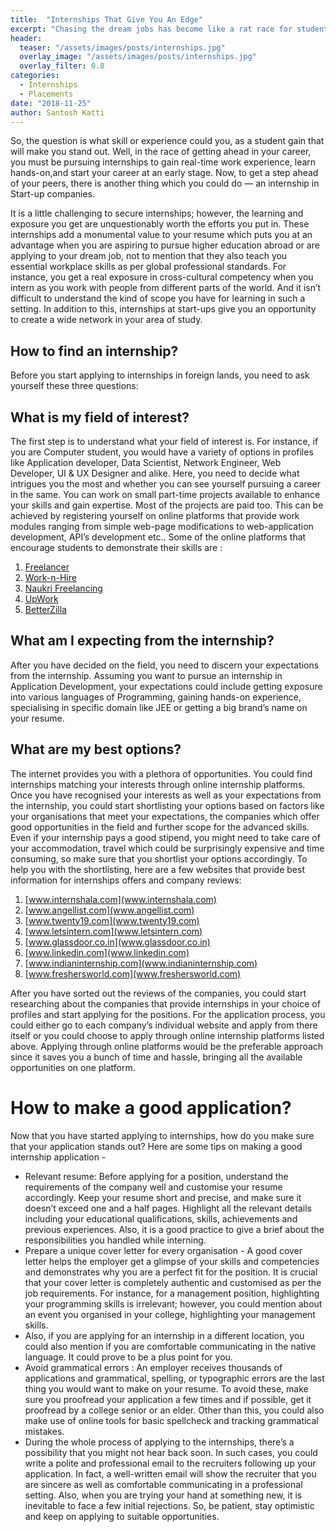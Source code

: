 ```yaml
---
title:  "Internships That Give You An Edge"
excerpt: "Chasing the dream jobs has become like a rat race for students in today’s scenario. While this competition certainly helps in improving the quality of education and skill set, it also poses a big challenge, which is ‘how to be exceptional and stand out from the crowd’"
header:
  teaser: "/assets/images/posts/internships.jpg"
  overlay_image: "/assets/images/posts/internships.jpg"
  overlay_filter: 0.8
categories: 
  - Internships
  - Placements
date: "2018-11-25"
author: Santosh Katti
---
```


So, the question is what skill or experience could you, as a student gain that will make you stand out. Well, in the race of getting ahead in your career, you must be pursuing internships to gain real-time work experience, learn hands-on,and start your career at an early stage. Now, to get a step ahead of your peers, there is another thing which you could do — an internship in Start-up companies.

It is a little challenging to secure internships; however, the learning and exposure you get are unquestionably worth the efforts you put in. These internships add a monumental value to your resume which puts you at an advantage when you are aspiring to pursue higher education abroad or are applying to your dream job, not to mention that they also teach you essential workplace skills as per global professional standards. For instance, you get a real exposure in cross-cultural competency when you intern as you work with people from different parts of the world. And it isn’t difficult to understand the kind of scope you have for learning in such a setting. In addition to this, internships at start-ups give you an opportunity to create a wide network in your area of study.

## How to find an internship?

Before you start applying to internships in foreign lands, you need to ask yourself these three questions: 

## What is my field of interest? 

The first step is to understand what your field of interest is. For instance, if you are Computer student, you would have a variety of options in profiles like Application developer, Data Scientist, Network Engineer, Web Developer, UI & UX Designer and alike. Here, you need to decide what intrigues you the most and whether you can see yourself pursuing a career in the same.
You can work on small part-time projects available to enhance your skills and gain expertise.  Most of the projects are paid too. This can be achieved by registering yourself on online platforms that provide work modules ranging from simple web-page modifications to web-application development, API’s development etc.. Some of the online platforms that encourage students to demonstrate their skills are :
1.	[Freelancer](www.freelancer.com)
2.	[Work-n-Hire](www.worknhire.com)
3.	[Naukri Freelancing](https://www.naukri.com/freelance-jobs)
4.	[UpWork](www.upwork.com)
5.	[BetterZilla](http://betterzilla.com/freelance-work-in-india/)

## What am I expecting from the internship? 

After you have decided on the field, you need to discern your expectations from the internship. Assuming you want to pursue an internship in Application Development, your expectations could include getting exposure into various languages of Programming, gaining hands-on experience, specialising in specific domain like JEE or getting a big brand’s name on your resume.

## What are my best options?

The internet provides you with a plethora of opportunities. You could find internships matching your interests through online internship platforms. Once you have recognised your interests as well as your expectations from the internship, you could start shortlisting your options based on factors like your organisations that meet your expectations, the companies which offer good opportunities in the field and further scope for the advanced skills. Even if your internship pays a good stipend, you might need to take care of your accommodation, travel which could be surprisingly expensive and time consuming, so make sure that you shortlist your options accordingly. To help you with the shortlisting, here are a few websites that provide best information for internships offers and company reviews:
1.	[www.internshala.com](www.internshala.com)
2.	[www.angellist.com](www.angellist.com)
3.	[www.twenty19.com](www.twenty19.com)
4.	[www.letsintern.com](www.letsintern.com)
5.	[www.glassdoor.co.in](www.glassdoor.co.in)
6.	[www.linkedin.com](www.linkedin.com)
7.	[www.indianinternship.com](www.indianinternship.com)
8.	[www.freshersworld.com](www.freshersworld.com)

After you have sorted out the reviews of the companies, you could start researching about the companies that provide internships in your choice of profiles and start applying for the positions. For the application process, you could either go to each company’s individual website and apply from there itself or you could choose to apply through online internship platforms listed above. Applying through online platforms would be the preferable approach since it saves you a bunch of time and hassle, bringing all the available opportunities on one platform.

# How to make a good application?

Now that you have started applying to internships, how do you make sure that your application stands out? Here are some tips on making a good internship application -

* Relevant resume: Before applying for a position, understand the requirements of the company well and customise your resume accordingly. Keep your resume short and precise, and make sure it doesn’t exceed one and a half pages. Highlight all the relevant details including your educational qualifications, skills, achievements and previous experiences. Also, it is a good practice to give a brief about the responsibilities you handled while interning.
* Prepare a unique cover letter for every organisation -  A good cover letter helps the employer get a glimpse of your skills and competencies and demonstrates why you are a perfect fit for the position. It is crucial that your cover letter is completely authentic and customised as per the job requirements. For instance, for a management position, highlighting your programming skills is irrelevant; however, you could mention about an event you organised in your college, highlighting your management skills.
* Also, if you are applying for an internship in a different location, you could also mention if you are comfortable communicating in the native language. It could prove to be a plus point for you.
* Avoid grammatical errors : An employer receives thousands of applications and grammatical, spelling, or typographic errors are the last thing you would want to make on your resume. To avoid these, make sure you proofread your application a few times and if possible, get it proofread by a college senior or an elder. Other than this, you could also make use of online tools for basic spellcheck and tracking grammatical mistakes.
* During the whole process of applying to the internships, there’s a possibility that you might not hear back soon. In such cases, you could write a polite and professional email to the recruiters following up your application. In fact, a well-written email will show the recruiter that you are sincere as well as comfortable communicating in a professional setting. 
Also, when you are trying your hand at something new, it is inevitable to face a few initial rejections. So, be patient, stay optimistic and keep on applying to suitable opportunities.
